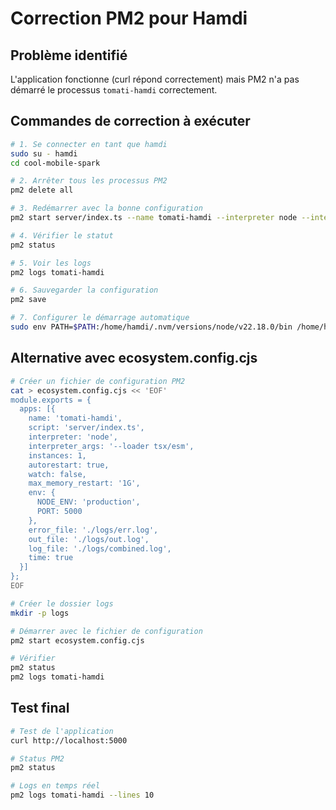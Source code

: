 # Correction PM2 pour Hamdi

## Problème identifié
L'application fonctionne (curl répond correctement) mais PM2 n'a pas démarré le processus `tomati-hamdi` correctement.

## Commandes de correction à exécuter

```bash
# 1. Se connecter en tant que hamdi
sudo su - hamdi
cd cool-mobile-spark

# 2. Arrêter tous les processus PM2
pm2 delete all

# 3. Redémarrer avec la bonne configuration
pm2 start server/index.ts --name tomati-hamdi --interpreter node --interpreter-args "--loader tsx/esm"

# 4. Vérifier le statut
pm2 status

# 5. Voir les logs
pm2 logs tomati-hamdi

# 6. Sauvegarder la configuration
pm2 save

# 7. Configurer le démarrage automatique
sudo env PATH=$PATH:/home/hamdi/.nvm/versions/node/v22.18.0/bin /home/hamdi/.nvm/versions/node/v22.18.0/lib/node_modules/pm2/bin/pm2 startup systemd -u hamdi --hp /home/hamdi
```

## Alternative avec ecosystem.config.cjs

```bash
# Créer un fichier de configuration PM2
cat > ecosystem.config.cjs << 'EOF'
module.exports = {
  apps: [{
    name: 'tomati-hamdi',
    script: 'server/index.ts',
    interpreter: 'node',
    interpreter_args: '--loader tsx/esm',
    instances: 1,
    autorestart: true,
    watch: false,
    max_memory_restart: '1G',
    env: {
      NODE_ENV: 'production',
      PORT: 5000
    },
    error_file: './logs/err.log',
    out_file: './logs/out.log',
    log_file: './logs/combined.log',
    time: true
  }]
};
EOF

# Créer le dossier logs
mkdir -p logs

# Démarrer avec le fichier de configuration
pm2 start ecosystem.config.cjs

# Vérifier
pm2 status
pm2 logs tomati-hamdi
```

## Test final
```bash
# Test de l'application
curl http://localhost:5000

# Status PM2
pm2 status

# Logs en temps réel
pm2 logs tomati-hamdi --lines 10
```